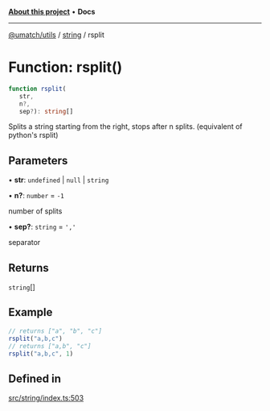 [**About this project**](../../README.md) • **Docs**

***

[@umatch/utils](../../api.md) / [string](../README.md) / rsplit

# Function: rsplit()

```ts
function rsplit(
   str, 
   n?, 
   sep?): string[]
```

Splits a string starting from the right, stops after n splits.
(equivalent of python's rsplit)

## Parameters

• **str**: `undefined` \| `null` \| `string`

• **n?**: `number` = `-1`

number of splits

• **sep?**: `string` = `','`

separator

## Returns

`string`[]

## Example

```ts
// returns ["a", "b", "c"]
rsplit("a,b,c")
// returns ["a,b", "c"]
rsplit("a,b,c", 1)
```

## Defined in

[src/string/index.ts:503](https://github.com/umatch-oficial/utils/blob/main/src/string/index.ts#L503)
